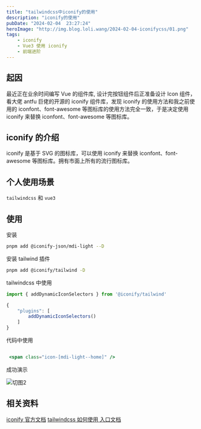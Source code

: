 ```yaml
---
title: "tailwindcss中iconify的使用"
description: "iconify的使用"
pubDate: "2024-02-04  23:27:24"
heroImage: "http://img.blog.loli.wang/2024-02-04-iconifycss/01.png"
tags:
    - iconify
    - Vue3 使用 iconify
    - 前端进阶
---
```


## 起因

最近正在业余时间编写 Vue 的组件库, 设计完按钮组件后正准备设计 Icon 组件，看大佬 antfu 巨佬的开源的 iconify 组件库，发现 iconify 的使用方法和我之前使用的 iconfont、font-awesome 等图标库的使用方法完全一致，于是决定使用 iconify 来替换 iconfont、font-awesome 等图标库。

## iconify 的介绍

iconify 是基于 SVG 的图标库，可以使用 iconify 来替换 iconfont、font-awesome 等图标库。拥有市面上所有的流行图标库。

## 个人使用场景

`tailwindcss` 和 `vue3`

## 使用

安装

```bash
pnpm add @iconify-json/mdi-light --D
```

安装 tailwind 插件

```bash
pnpm add @iconify/tailwind -D
```

tailwindcss 中使用

```cjs
import { addDynamicIconSelectors } from '@iconify/tailwind'

{
    "plugins": [
        addDynamicIconSelectors()
    ]
}
```

代码中使用

```jsx

 <span class="icon-[mdi-light--home]" />

```


成功演示 

![切图2](http://img.blog.loli.wang/2024-02-04-iconifycss/02.png)


## 相关资料


  [iconify 官方文档](https://iconify.design/)
  [tailwindcss 如何使用 入口文档](https://github.com/iconify/iconify/tree/main/plugins/tailwind)